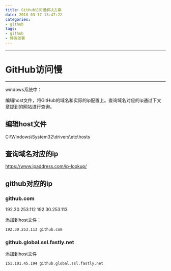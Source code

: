```yaml
---
title: GitHub访问慢解决方案
date: 2018-03-17 13:47:22
categories:
- github
tags:
- github
- 博客部署
---
```


---
# GitHub访问慢
---

windows系统中：

编辑host文件，将GitHub的域名和实际的ip配置上。查询域名对应的ip通过下文章提到的网站进行查询。

## 编辑host文件

C:\Windows\System32\drivers\etc\hosts

## 查询域名对应的ip

https://www.ipaddress.com/ip-lookup/

## github对应的ip

### github.com

192.30.253.112
192.30.253.113

添加到host文件：

```
192.30.253.113 github.com
```

### github.global.ssl.fastly.net

添加到host文件

```
151.101.45.194 github.global.ssl.fastly.net
```